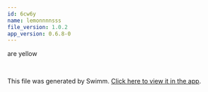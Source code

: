 ```yaml
---
id: 6cw6y
name: lemonnnnsss
file_version: 1.0.2
app_version: 0.6.8-0
---
```


are yellow

<br/>

This file was generated by Swimm. [Click here to view it in the app](http://localhost:5000/repos/Z2l0aHViJTNBJTNBc3Rva2Utd2VhdGhlciUzQSUzQUFkZGllQ29oZW4=/docs/6cw6y).